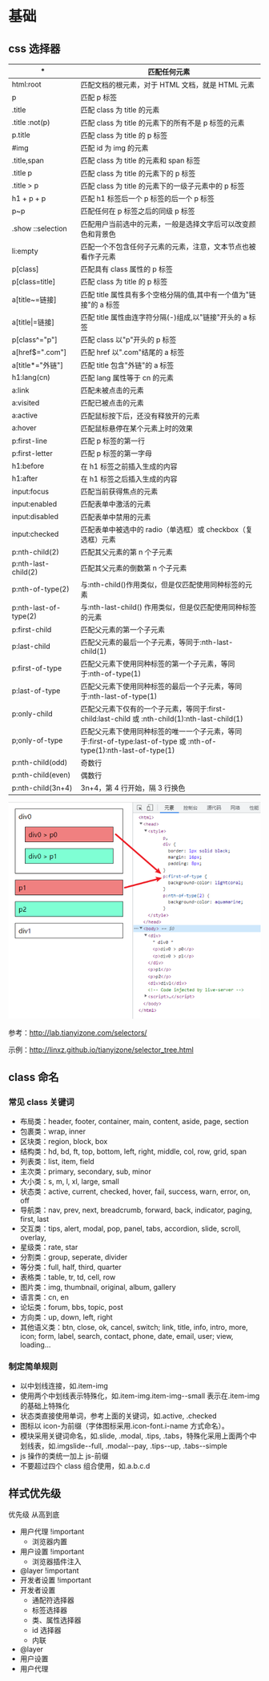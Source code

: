 # 基础

## css 选择器

| \*                    | 匹配任何元素                                                                                                       |
| --------------------- | ------------------------------------------------------------------------------------------------------------------ |
| html:root             | 匹配文档的根元素，对于 HTML 文档，就是 HTML 元素                                                                   |
| p                     | 匹配 p 标签                                                                                                        |
| .title                | 匹配 class 为 title 的元素                                                                                         |
| .title :not(p)        | 匹配 class 为 title 的元素下的所有不是 p 标签的元素                                                                |
| p.title               | 匹配 class 为 title 的 p 标签                                                                                      |
| #img                  | 匹配 id 为 img 的元素                                                                                              |
| .title,span           | 匹配 class 为 title 的元素和 span 标签                                                                             |
| .title p              | 匹配 class 为 title 的元素下的 p 标签                                                                              |
| .title > p            | 匹配 class 为 title 的元素下的一级子元素中的 p 标签                                                                |
| h1 + p + p            | 匹配 h1 标签后一个 p 标签的后一个 p 标签                                                                           |
| p~p                   | 匹配任何在 p 标签之后的同级 p 标签                                                                                 |
| .show ::selection     | 匹配用户当前选中的元素，一般是选择文字后可以改变颜色和背景色                                                       |
| li:empty              | 匹配一个不包含任何子元素的元素，注意，文本节点也被看作子元素                                                       |
| p[class]              | 匹配具有 class 属性的 p 标签                                                                                       |
| p[class=title]        | 匹配 class 为 title 的 p 标签                                                                                      |
| a[title~=链接]        | 匹配 title 属性具有多个空格分隔的值,其中有一个值为"链接"的 a 标签                                                  |
| a[title\|=链接]       | 匹配 title 属性由连字符分隔(-)组成,以"链接"开头的 a 标签                                                           |
| p[class^="p"]         | 匹配 class 以"p"开头的 p 标签                                                                                      |
| a[href$=".com"]       | 匹配 href 以".com"结尾的 a 标签                                                                                    |
| a[title*="外链"]      | 匹配 title 包含"外链"的 a 标签                                                                                     |
| h1:lang(cn)           | 匹配 lang 属性等于 cn 的元素                                                                                       |
| a:link                | 匹配未被点击的元素                                                                                                 |
| a:visited             | 匹配已被点击的元素                                                                                                 |
| a:active              | 匹配鼠标按下后，还没有释放开的元素                                                                                 |
| a:hover               | 匹配鼠标悬停在某个元素上时的效果                                                                                   |
| p:first-line          | 匹配 p 标签的第一行                                                                                                |
| p:first-letter        | 匹配 p 标签的第一字母                                                                                              |
| h1:before             | 在 h1 标签之前插入生成的内容                                                                                       |
| h1:after              | 在 h1 标签之后插入生成的内容                                                                                       |
| input:focus           | 匹配当前获得焦点的元素                                                                                             |
| input:enabled         | 匹配表单中激活的元素                                                                                               |
| input:disabled        | 匹配表单中禁用的元素                                                                                               |
| input:checked         | 匹配表单中被选中的 radio（单选框）或 checkbox（复选框）元素                                                        |
| p:nth-child(2)        | 匹配其父元素的第 n 个子元素                                                                                        |
| p:nth-last-child(2)   | 匹配其父元素的倒数第 n 个子元素                                                                                    |
| p:nth-of-type(2)      | 与:nth-child()作用类似，但是仅匹配使用同种标签的元素                                                               |
| p:nth-last-of-type(2) | 与:nth-last-child() 作用类似，但是仅匹配使用同种标签的元素                                                         |
| p:first-child         | 匹配父元素的第一个子元素                                                                                           |
| p:last-child          | 匹配父元素的最后一个子元素，等同于:nth-last-child(1)                                                               |
| p:first-of-type       | 匹配父元素下使用同种标签的第一个子元素，等同于:nth-of-type(1)                                                      |
| p:last-of-type        | 匹配父元素下使用同种标签的最后一个子元素，等同于:nth-last-of-type(1)                                               |
| p:only-child          | 匹配父元素下仅有的一个子元素，等同于:first-child:last-child 或 :nth-child(1):nth-last-child(1)                     |
| p;only-of-type        | 匹配父元素下使用同种标签的唯一一个子元素，等同于:first-of-type:last-of-type 或 :nth-of-type(1):nth-last-of-type(1) |
| p:nth-child(odd)      | 奇数行                                                                                                             |
| p:nth-child(even)     | 偶数行                                                                                                             |
| p:nth-child(3n+4)     | 3n+4，第 4 行开始，隔 3 行换色                                                                                     |

![img](./images/snipaste_20220907105313.png)

参考：<http://lab.tianyizone.com/selectors/>

示例：<http://linxz.github.io/tianyizone/selector_tree.html>

## class 命名

### 常见 class 关键词

- 布局类：header, footer, container, main, content, aside, page, section
- 包裹类：wrap, inner
- 区块类：region, block, box
- 结构类：hd, bd, ft, top, bottom, left, right, middle, col, row, grid, span
- 列表类：list, item, field
- 主次类：primary, secondary, sub, minor
- 大小类：s, m, l, xl, large, small
- 状态类：active, current, checked, hover, fail, success, warn, error, on, off
- 导航类：nav, prev, next, breadcrumb, forward, back, indicator, paging, first, last
- 交互类：tips, alert, modal, pop, panel, tabs, accordion, slide, scroll, overlay,
- 星级类：rate, star
- 分割类：group, seperate, divider
- 等分类：full, half, third, quarter
- 表格类：table, tr, td, cell, row
- 图片类：img, thumbnail, original, album, gallery
- 语言类：cn, en
- 论坛类：forum, bbs, topic, post
- 方向类：up, down, left, right
- 其他语义类：btn, close, ok, cancel, switch; link, title, info, intro, more, icon; form, label, search, contact, phone, date, email, user; view, loading…

### 制定简单规则

- 以中划线连接，如.item-img
- 使用两个中划线表示特殊化，如.item-img.item-img--small 表示在.item-img 的基础上特殊化
- 状态类直接使用单词，参考上面的关键词，如.active, .checked
- 图标以 icon-为前缀（字体图标采用.icon-font.i-name 方式命名）。
- 模块采用关键词命名，如.slide, .modal, .tips, .tabs，特殊化采用上面两个中划线表，如.imgslide--full, .modal--pay, .tips--up, .tabs--simple
- js 操作的类统一加上 js-前缀
- 不要超过四个 class 组合使用，如.a.b.c.d

## 样式优先级

优先级 从高到底

- 用户代理 !important
  - 浏览器内置
- 用户设置 !important
  - 浏览器插件注入
- @layer !important
- 开发者设置 !important
- 开发者设置
  - 通配符选择器
  - 标签选择器
  - 类、属性选择器
  - id 选择器
  - 内联
- @layer
- 用户设置
- 用户代理
